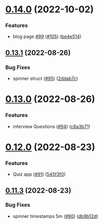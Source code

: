 # [0.14.0](https://github.com/thecyberworld/thecyberhub.org/compare/v0.13.1...v0.14.0) (2022-10-02)


### Features

* blog page [#99](https://github.com/thecyberworld/thecyberhub.org/issues/99) ([#105](https://github.com/thecyberworld/thecyberhub.org/issues/105)) ([be4e514](https://github.com/thecyberworld/thecyberhub.org/commit/be4e514e00727a2437ec131f17207d6069caa709))



## [0.13.1](https://github.com/thecyberworld/thecyberhub.org/compare/v0.13.0...v0.13.1) (2022-08-26)


### Bug Fixes

* spinner struct ([#95](https://github.com/thecyberworld/thecyberhub.org/issues/95)) ([2ddab7c](https://github.com/thecyberworld/thecyberhub.org/commit/2ddab7c453463e492afb2e0811b076a2172c491f))



# [0.13.0](https://github.com/thecyberworld/thecyberhub.org/compare/v0.12.0...v0.13.0) (2022-08-26)


### Features

* interview Questions ([#94](https://github.com/thecyberworld/thecyberhub.org/issues/94)) ([c8a3b71](https://github.com/thecyberworld/thecyberhub.org/commit/c8a3b71a3a8ec14a28dc03283137ab95dfaa786c))



# [0.12.0](https://github.com/thecyberworld/thecyberhub.org/compare/v0.11.3...v0.12.0) (2022-08-23)


### Features

* Quiz app ([#91](https://github.com/thecyberworld/thecyberhub.org/issues/91)) ([545f3f0](https://github.com/thecyberworld/thecyberhub.org/commit/545f3f0cb9bd8729a06d3702b43dba7265d76ff6))



## [0.11.3](https://github.com/thecyberworld/thecyberhub.org/compare/v0.11.2...v0.11.3) (2022-08-23)


### Bug Fixes

* spinner timestamps 5m ([#90](https://github.com/thecyberworld/thecyberhub.org/issues/90)) ([db9b12d](https://github.com/thecyberworld/thecyberhub.org/commit/db9b12d2a19587f1fce764031773ea7aaddcb31e))



